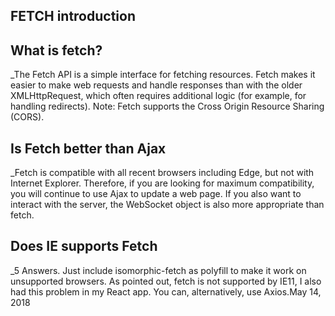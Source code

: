 ## FETCH introduction

## What is fetch?

_The Fetch API is a simple interface for fetching resources. Fetch makes it easier to make web requests and handle responses than with the older XMLHttpRequest, which often requires additional logic (for example, for handling redirects). Note: Fetch supports the Cross Origin Resource Sharing (CORS).


## Is Fetch better than Ajax

_Fetch is compatible with all recent browsers including Edge, but not with Internet Explorer. Therefore, if you are looking for maximum compatibility, you will continue to use Ajax to update a web page. If you also want to interact with the server, the WebSocket object is also more appropriate than fetch.


## Does IE supports Fetch

_5 Answers. Just include isomorphic-fetch as polyfill to make it work on unsupported browsers. As pointed out, fetch is not supported by IE11, I also had this problem in my React app. You can, alternatively, use Axios.May 14, 2018
